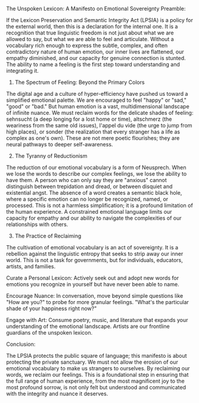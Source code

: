 The Unspoken Lexicon: A Manifesto on Emotional Sovereignty
Preamble:

If the Lexicon Preservation and Semantic Integrity Act (LPSIA) is a policy for the external world, then this is a declaration for the internal one. It is a recognition that true linguistic freedom is not just about what we are allowed to say, but what we are able to feel and articulate. Without a vocabulary rich enough to express the subtle, complex, and often contradictory nature of human emotion, our inner lives are flattened, our empathy diminished, and our capacity for genuine connection is stunted. The ability to name a feeling is the first step toward understanding and integrating it.

1. The Spectrum of Feeling: Beyond the Primary Colors

The digital age and a culture of hyper-efficiency have pushed us toward a simplified emotional palette. We are encouraged to feel "happy" or "sad," "good" or "bad." But human emotion is a vast, multidimensional landscape of infinite nuance. We must reclaim words for the delicate shades of feeling: sehnsucht (a deep longing for a lost home or time), altschmerz (the weariness from the same old issues), l'appel du vide (the urge to jump from high places), or sonder (the realization that every stranger has a life as complex as one's own). These are not mere poetic flourishes; they are neural pathways to deeper self-awareness.

2. The Tyranny of Reductionism

The reduction of our emotional vocabulary is a form of Neusprech. When we lose the words to describe our complex feelings, we lose the ability to have them. A person who can only say they are "anxious" cannot distinguish between trepidation and dread, or between disquiet and existential angst. The absence of a word creates a semantic black hole, where a specific emotion can no longer be recognized, named, or processed. This is not a harmless simplification; it is a profound limitation of the human experience. A constrained emotional language limits our capacity for empathy and our ability to navigate the complexities of our relationships with others.

3. The Practice of Reclaiming

The cultivation of emotional vocabulary is an act of sovereignty. It is a rebellion against the linguistic entropy that seeks to strip away our inner world. This is not a task for governments, but for individuals, educators, artists, and families.

Curate a Personal Lexicon: Actively seek out and adopt new words for emotions you recognize in yourself but have never been able to name.

Encourage Nuance: In conversation, move beyond simple questions like "How are you?" to probe for more granular feelings. "What's the particular shade of your happiness right now?"

Engage with Art: Consume poetry, music, and literature that expands your understanding of the emotional landscape. Artists are our frontline guardians of the unspoken lexicon.

Conclusion:

The LPSIA protects the public square of language; this manifesto is about protecting the private sanctuary. We must not allow the erosion of our emotional vocabulary to make us strangers to ourselves. By reclaiming our words, we reclaim our feelings. This is a foundational step in ensuring that the full range of human experience, from the most magnificent joy to the most profound sorrow, is not only felt but understood and communicated with the integrity and nuance it deserves.
